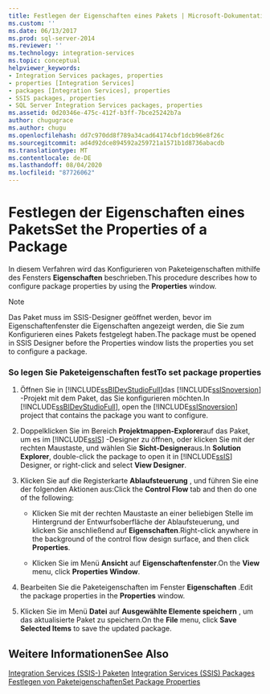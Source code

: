 ```yaml
---
title: Festlegen der Eigenschaften eines Pakets | Microsoft-Dokumentation
ms.custom: ''
ms.date: 06/13/2017
ms.prod: sql-server-2014
ms.reviewer: ''
ms.technology: integration-services
ms.topic: conceptual
helpviewer_keywords:
- Integration Services packages, properties
- properties [Integration Services]
- packages [Integration Services], properties
- SSIS packages, properties
- SQL Server Integration Services packages, properties
ms.assetid: 0d20346e-475c-412f-b3ff-7bce25242b7a
author: chugugrace
ms.author: chugu
ms.openlocfilehash: dd7c970dd8f789a34cad64174cbf1dcb96e8f26c
ms.sourcegitcommit: ad4d92dce894592a259721a1571b1d8736abacdb
ms.translationtype: MT
ms.contentlocale: de-DE
ms.lasthandoff: 08/04/2020
ms.locfileid: "87726062"
---
```

# <a name="set-the-properties-of-a-package"></a><span data-ttu-id="0f52d-102">Festlegen der Eigenschaften eines Pakets</span><span class="sxs-lookup"><span data-stu-id="0f52d-102">Set the Properties of a Package</span></span>
  <span data-ttu-id="0f52d-103">In diesem Verfahren wird das Konfigurieren von Paketeigenschaften mithilfe des Fensters **Eigenschaften** beschrieben.</span><span class="sxs-lookup"><span data-stu-id="0f52d-103">This procedure describes how to configure package properties by using the **Properties** window.</span></span>  
  
> [!NOTE]  
>  <span data-ttu-id="0f52d-104">Das Paket muss im SSIS-Designer geöffnet werden, bevor im Eigenschaftenfenster die Eigenschaften angezeigt werden, die Sie zum Konfigurieren eines Pakets festgelegt haben.</span><span class="sxs-lookup"><span data-stu-id="0f52d-104">The package must be opened in SSIS Designer before the Properties window lists the properties you set to configure a package.</span></span>  
  
### <a name="to-set-package-properties"></a><span data-ttu-id="0f52d-105">So legen Sie Paketeigenschaften fest</span><span class="sxs-lookup"><span data-stu-id="0f52d-105">To set package properties</span></span>  
  
1.  <span data-ttu-id="0f52d-106">Öffnen Sie in [!INCLUDE[ssBIDevStudioFull](../includes/ssbidevstudiofull-md.md)]das [!INCLUDE[ssISnoversion](../includes/ssisnoversion-md.md)] -Projekt mit dem Paket, das Sie konfigurieren möchten.</span><span class="sxs-lookup"><span data-stu-id="0f52d-106">In [!INCLUDE[ssBIDevStudioFull](../includes/ssbidevstudiofull-md.md)], open the [!INCLUDE[ssISnoversion](../includes/ssisnoversion-md.md)] project that contains the package you want to configure.</span></span>  
  
2.  <span data-ttu-id="0f52d-107">Doppelklicken Sie im Bereich **Projektmappen-Explorer**auf das Paket, um es im [!INCLUDE[ssIS](../includes/ssis-md.md)] -Designer zu öffnen, oder klicken Sie mit der rechten Maustaste, und wählen Sie **Sicht-Designer**aus.</span><span class="sxs-lookup"><span data-stu-id="0f52d-107">In **Solution Explorer**, double-click the package to open it in [!INCLUDE[ssIS](../includes/ssis-md.md)] Designer, or right-click and select **View Designer**.</span></span>  
  
3.  <span data-ttu-id="0f52d-108">Klicken Sie auf die Registerkarte **Ablaufsteuerung** , und führen Sie eine der folgenden Aktionen aus:</span><span class="sxs-lookup"><span data-stu-id="0f52d-108">Click the **Control Flow** tab and then do one of the following:</span></span>  
  
    -   <span data-ttu-id="0f52d-109">Klicken Sie mit der rechten Maustaste an einer beliebigen Stelle im Hintergrund der Entwurfsoberfläche der Ablaufsteuerung, und klicken Sie anschließend auf **Eigenschaften**.</span><span class="sxs-lookup"><span data-stu-id="0f52d-109">Right-click anywhere in the background of the control flow design surface, and then click **Properties**.</span></span>  
  
    -   <span data-ttu-id="0f52d-110">Klicken Sie im Menü **Ansicht** auf **Eigenschaftenfenster**.</span><span class="sxs-lookup"><span data-stu-id="0f52d-110">On the **View** menu, click **Properties Window**.</span></span>  
  
4.  <span data-ttu-id="0f52d-111">Bearbeiten Sie die Paketeigenschaften im Fenster **Eigenschaften** .</span><span class="sxs-lookup"><span data-stu-id="0f52d-111">Edit the package properties in the **Properties** window.</span></span>  
  
5.  <span data-ttu-id="0f52d-112">Klicken Sie im Menü **Datei** auf **Ausgewählte Elemente speichern** , um das aktualisierte Paket zu speichern.</span><span class="sxs-lookup"><span data-stu-id="0f52d-112">On the **File** menu, click **Save Selected Items** to save the updated package.</span></span>  
  
## <a name="see-also"></a><span data-ttu-id="0f52d-113">Weitere Informationen</span><span class="sxs-lookup"><span data-stu-id="0f52d-113">See Also</span></span>  
 <span data-ttu-id="0f52d-114">[Integration Services &#40;SSIS-&#41; Paketen](../../2014/integration-services/integration-services-ssis-packages.md) </span><span class="sxs-lookup"><span data-stu-id="0f52d-114">[Integration Services &#40;SSIS&#41; Packages](../../2014/integration-services/integration-services-ssis-packages.md) </span></span>  
 [<span data-ttu-id="0f52d-115">Festlegen von Paketeigenschaften</span><span class="sxs-lookup"><span data-stu-id="0f52d-115">Set Package Properties</span></span>](set-package-properties.md)  
  
  

